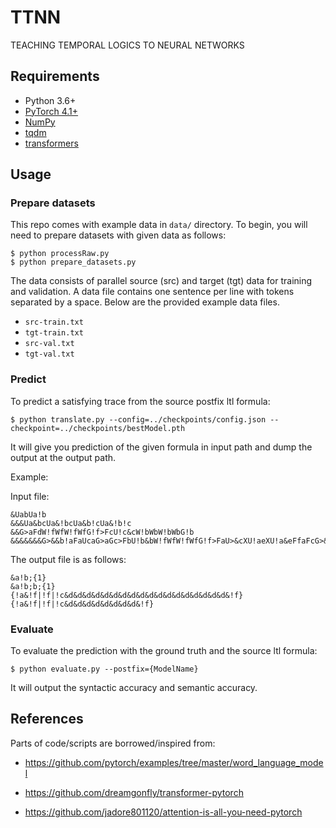 # TTNN

TEACHING TEMPORAL LOGICS TO NEURAL NETWORKS

## Requirements
- Python 3.6+
- [PyTorch 4.1+](http://pytorch.org/)
- [NumPy](http://www.numpy.org/)
- [tqdm](https://github.com/tqdm/tqdm)
- [transformers](https://github.com/huggingface/transformers)

## Usage

### Prepare datasets
This repo comes with example data in `data/` directory. To begin, you will need to prepare datasets with given data as follows:
```
$ python processRaw.py
$ python prepare_datasets.py
```

The data consists of parallel source (src) and target (tgt) data for training and validation.
A data file contains one sentence per line with tokens separated by a space.
Below are the provided example data files.

- `src-train.txt`
- `tgt-train.txt`
- `src-val.txt`
- `tgt-val.txt`


### Predict
To predict a satisfying trace from the source postfix ltl formula:
```
$ python translate.py --config=../checkpoints/config.json --checkpoint=../checkpoints/bestModel.pth
```

It will give you prediction of the given formula in input path and dump the output at the output path.

Example:

Input file:
```
&UabUa!b
&&&Ua&bcUa&!bcUa&b!cUa&!b!c
&&G>aFdW!fWfW!fWfG!f>FcU!c&cW!bWbW!bWbG!b
&&&&&&&G>&&b!aFaUcaG>aGc>FbU!b&bW!fWfW!fWfG!f>FaU>&cXU!aeXU!a&eFfaFcG>&aFeU!&&!efXU!e&!ed|ec|G!aF&aW!fdG>eG!c
```

The output file is as follows:
```
&a!b;{1}
&a!b;b;{1}
{!a&!f|!f|!c&d&d&d&d&d&d&d&d&d&d&d&d&d&d&d&d&d&d&!f}
{!a&!f|!f|!c&d&d&d&d&d&d&d&d&!f}
```

### Evaluate

To evaluate the prediction with the ground truth and the source ltl formula:
```
$ python evaluate.py --postfix={ModelName}
```

It will output the syntactic accuracy and semantic accuracy.

## References

Parts of code/scripts are borrowed/inspired from:

- https://github.com/pytorch/examples/tree/master/word_language_model

- https://github.com/dreamgonfly/transformer-pytorch

- https://github.com/jadore801120/attention-is-all-you-need-pytorch
